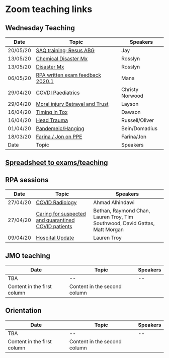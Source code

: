 # Zoom teaching links

## Wednesday Teaching

Date | Topic | Speakers
------------ | ------------- |-----------------
20/05/20 | [SAQ training; Resus ABG](https://youtu.be/ClyGLvxFQik) | Jay
13/05/20 | [Chemical Disaster Mx](https://youtu.be/LKpNYbK_tiw) | Rosslyn
13/05/20 | [Disaster Mx](https://youtu.be/fE37M2WPI8I) | Rosslyn
06/05/20 | [RPA written exam feedback 2020.1](https://youtu.be/SR7SAFHCtk4) | Mana
29/04/20 |[COVDI Paediatrics](https://youtu.be/7klhEATBGGM) | Christy Norwood
29/04/20 |[Moral injury Betrayal and Trust](https://youtu.be/05-FXlH2nwc) | Layson
16/04/20 | [Timing in Tox](https://youtu.be/lvwX4i58F_8) | Dawson
16/04/20 | [Head Trauma](https://youtu.be/mRKu9hRiTZY) | Russell/Oliver
01/04/20 | [Pandemeic/Hanging](https://youtu.be/bbzI07mA4tQ) | Bein/Domadius
18/03/20 | [Farina / Jon on PPE](https://youtu.be/pXlwkuETwwc) | Farina/Jon
Date | Topic | Speakers

## [Spreadsheet to exams/teaching](https://docs.google.com/spreadsheets/d/1jnWn7syC7M4RzhP0wiuecrviSwpLbUPcHT-4eKX4Y-I/edit?usp=sharing)

## RPA sessions

Date | Topic | Speakers
------------ | ------------- |-----------------
27/04/20 | [COVID Radiology](https://youtu.be/p_2OZN_NCBw) | Ahmad Alhindawi
27/04/20 | [Caring for suspected and quarantined COVID patients](https://youtu.be/unQE3hk4Kns) | Bethan, Raymond Chan, Lauren Troy, Tim Southwood, David Gattas, Matt Morgan
09/04/20 | [Hospital Update](https://youtu.be/u9ppr0dKokM)| Lauren Troy


## JMO teaching

Date | Topic | Speakers
------------ | ------------- |-----------------
TBA| -- | --
Content in the first column | Content in the second column |

## Orientation

Date | Topic | Speakers
------------ | ------------- |-----------------
TBA| -- | --
Content in the first column | Content in the second column |
